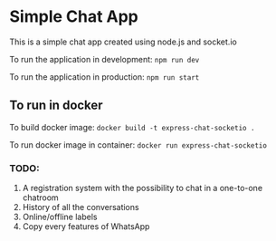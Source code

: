 # Simple Chat App
This is a simple chat app created using node.js and socket.io

To run the application in development: `npm run dev`

To run the application in production:  `npm run start`


## To run in docker
To build docker image: `docker build -t express-chat-socketio .`

To run docker image in container: `docker run express-chat-socketio`


### TODO:
1. A registration system with the possibility to chat in a one-to-one chatroom
2. History of all the conversations
3. Online/offline labels
4. Copy every features of WhatsApp
